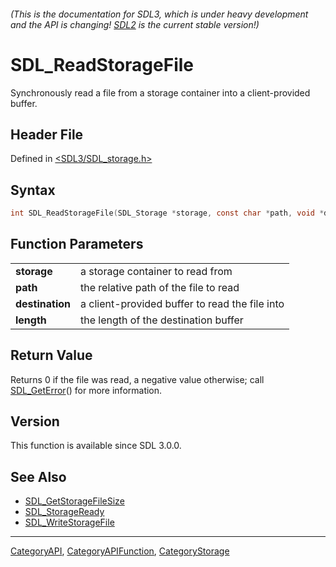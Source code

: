 ###### (This is the documentation for SDL3, which is under heavy development and the API is changing! [SDL2](https://wiki.libsdl.org/SDL2/) is the current stable version!)
# SDL_ReadStorageFile

Synchronously read a file from a storage container into a client-provided buffer.

## Header File

Defined in [<SDL3/SDL_storage.h>](https://github.com/libsdl-org/SDL/blob/main/include/SDL3/SDL_storage.h)

## Syntax

```c
int SDL_ReadStorageFile(SDL_Storage *storage, const char *path, void *destination, Uint64 length);

```

## Function Parameters

|                     |                                                |
| ------------------- | ---------------------------------------------- |
| **storage**         | a storage container to read from               |
| **path**            | the relative path of the file to read          |
| **destination**     | a client-provided buffer to read the file into |
| **length**          | the length of the destination buffer           |

## Return Value

Returns 0 if the file was read, a negative value otherwise; call
[SDL_GetError](SDL_GetError)() for more information.

## Version

This function is available since SDL 3.0.0.

## See Also

- [SDL_GetStorageFileSize](SDL_GetStorageFileSize)
- [SDL_StorageReady](SDL_StorageReady)
- [SDL_WriteStorageFile](SDL_WriteStorageFile)

----
[CategoryAPI](CategoryAPI), [CategoryAPIFunction](CategoryAPIFunction), [CategoryStorage](CategoryStorage)

